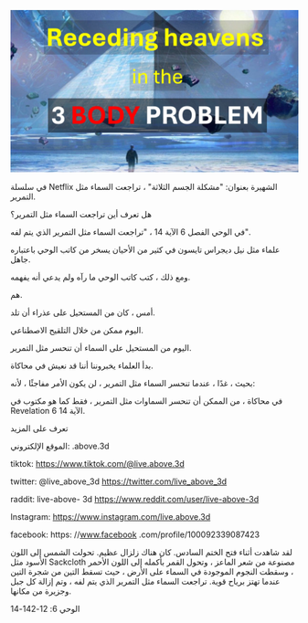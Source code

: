 ![Video cover image](../cover.jpeg "cover-photo")

في سلسلة Netflix الشهيرة بعنوان: "مشكلة الجسم الثلاثة" ، تراجعت السماء مثل التمرير.

هل تعرف أين تراجعت السماء مثل التمرير؟

في الوحي الفصل 6 الآية 14 ، "تراجعت السماء مثل التمرير الذي يتم لفه".

علماء مثل نيل ديجراس تايسون في كثير من الأحيان يسخر من كاتب الوحي باعتباره جاهل.

ومع ذلك ، كتب كاتب الوحي ما رآه ولم يدعي أنه يفهمه.

هم.

أمس ، كان من المستحيل على عذراء أن تلد.

اليوم ممكن من خلال التلقيح الاصطناعي.

اليوم من المستحيل على السماء أن تنحسر مثل التمرير.

بدأ العلماء يخبروننا أننا قد نعيش في محاكاة.

بحيث ، غدًا ، عندما تنحسر السماء مثل التمرير ، لن يكون الأمر مفاجئًا ، لأنه:

في محاكاة ، من الممكن أن تنحسر السماوات مثل التمرير ، فقط كما هو مكتوب في Revelation 6 الآية 14.

تعرف على المزيد

الموقع الإلكتروني: .above.3d

tiktok: https://www.tiktok.com/@live.above.3d

twitter: @live_above_3d https://twitter.com/live_above_3d

raddit: live-above- 3d https://www.reddit.com/user/live-above-3d

Instagram: https://www.instagram.com/live.above.3d

facebook: https: //www.facebook .com/profile/100092339087423

 

لقد شاهدت أثناء فتح الختم السادس. كان هناك زلزال عظيم. تحولت الشمس إلى اللون الأسود مثل Sackcloth مصنوعة من شعر الماعز ، وتحول القمر بأكمله إلى اللون الأحمر ، وسقطت النجوم الموجودة في السماء على الأرض ، حيث تسقط التين من شجرة التين عندما تهتز برياح قوية. تراجعت السماء مثل التمرير الذي يتم لفه ، وتم إزالة كل جبل وجزيرة من مكانها.

الوحي 6: 12-142-14